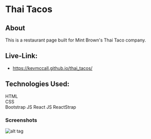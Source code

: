 # Thai Tacos

## About 

This is a restaurant page built for Mint Brown's Thai Taco company.

## Live-Link:

* https://kevmccall.github.io/thai_tacos/


## Technologies Used:

HTML               
CSS                
Bootstrap
JS
React JS
ReactStrap

### Screenshots
![alt tag](https://drive.google.com/file/d/1S855c8dXUQ24nh8LvgO43Hf1hXbM0CP8/view?usp=sharing "ThaiTacos")
